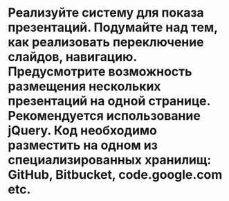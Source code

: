 # Реализуйте систему для показа презентаций. Подумайте над тем, как реализовать переключение слайдов, навигацию. Предусмотрите возможность размещения нескольких презентаций на одной странице. Рекомендуется использование jQuery. Код необходимо разместить на одном из специализированных хранилищ: GitHub, Bitbucket, code.google.com etc.
